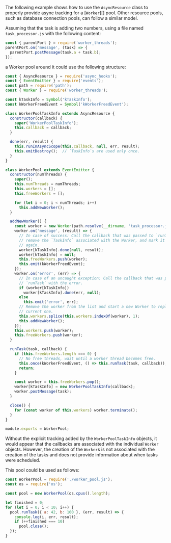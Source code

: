 
The following example shows how to use the `AsyncResource` class to properly
provide async tracking for a [`Worker`][] pool. Other resource pools, such as
database connection pools, can follow a similar model.

Assuming that the task is adding two numbers, using a file named
`task_processor.js` with the following content:

```js
const { parentPort } = require('worker_threads');
parentPort.on('message', (task) => {
  parentPort.postMessage(task.a + task.b);
});
```

a Worker pool around it could use the following structure:

```js
const { AsyncResource } = require('async_hooks');
const { EventEmitter } = require('events');
const path = require('path');
const { Worker } = require('worker_threads');

const kTaskInfo = Symbol('kTaskInfo');
const kWorkerFreedEvent = Symbol('kWorkerFreedEvent');

class WorkerPoolTaskInfo extends AsyncResource {
  constructor(callback) {
    super('WorkerPoolTaskInfo');
    this.callback = callback;
  }

  done(err, result) {
    this.runInAsyncScope(this.callback, null, err, result);
    this.emitDestroy();  // `TaskInfo`s are used only once.
  }
}

class WorkerPool extends EventEmitter {
  constructor(numThreads) {
    super();
    this.numThreads = numThreads;
    this.workers = [];
    this.freeWorkers = [];

    for (let i = 0; i < numThreads; i++)
      this.addNewWorker();
  }

  addNewWorker() {
    const worker = new Worker(path.resolve(__dirname, 'task_processor.js'));
    worker.on('message', (result) => {
      // In case of success: Call the callback that was passed to `runTask`,
      // remove the `TaskInfo` associated with the Worker, and mark it as free
      // again.
      worker[kTaskInfo].done(null, result);
      worker[kTaskInfo] = null;
      this.freeWorkers.push(worker);
      this.emit(kWorkerFreedEvent);
    });
    worker.on('error', (err) => {
      // In case of an uncaught exception: Call the callback that was passed to
      // `runTask` with the error.
      if (worker[kTaskInfo])
        worker[kTaskInfo].done(err, null);
      else
        this.emit('error', err);
      // Remove the worker from the list and start a new Worker to replace the
      // current one.
      this.workers.splice(this.workers.indexOf(worker), 1);
      this.addNewWorker();
    });
    this.workers.push(worker);
    this.freeWorkers.push(worker);
  }

  runTask(task, callback) {
    if (this.freeWorkers.length === 0) {
      // No free threads, wait until a worker thread becomes free.
      this.once(kWorkerFreedEvent, () => this.runTask(task, callback));
      return;
    }

    const worker = this.freeWorkers.pop();
    worker[kTaskInfo] = new WorkerPoolTaskInfo(callback);
    worker.postMessage(task);
  }

  close() {
    for (const worker of this.workers) worker.terminate();
  }
}

module.exports = WorkerPool;
```

Without the explicit tracking added by the `WorkerPoolTaskInfo` objects,
it would appear that the callbacks are associated with the individual `Worker`
objects. However, the creation of the `Worker`s is not associated with the
creation of the tasks and does not provide information about when tasks
were scheduled.

This pool could be used as follows:

```js
const WorkerPool = require('./worker_pool.js');
const os = require('os');

const pool = new WorkerPool(os.cpus().length);

let finished = 0;
for (let i = 0; i < 10; i++) {
  pool.runTask({ a: 42, b: 100 }, (err, result) => {
    console.log(i, err, result);
    if (++finished === 10)
      pool.close();
  });
}
```










